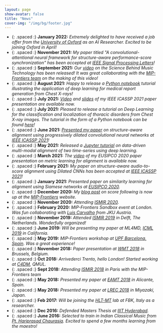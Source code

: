 ```yaml
---
layout: page
show-avatar: false
title: "News"
cover-img: "/img/bg/footer.jpg"
---
```

* {: .spaced :} **January 2022:** *Extremely delighted to have received a job offer from the [University of Oxford](https://www.ox.ac.uk/) as an AI Researcher. Excited to be joining Oxford in April!*
* {: .spaced :} **November 2021:** *My paper titled "A convolutional-attentional neural framework for structure-aware performance-score synchronization" has been accepted at [IEEE Signal Processing Letters](https://ieeexplore.ieee.org/xpl/RecentIssue.jsp?punumber=97)!*
* {: .spaced :} **September 2021:** *Our [video](https://youtu.be/YgYV-7-ohxQ) on the Science Behind Music Technology has been released! It was great collaborating with the [MIP-Frontiers team](https://mip-frontiers.eu/people) on the making of this video!*
* {: .spaced :} **August 2021:** *Happy to release a [Python notebook](https://nbviewer.jupyter.org/github/rragrawal/Deep-Learning-on-Chest-X-rays/blob/main/medicalImageCaptioning.ipynb) tutorial illustrating the application of deep learning for medical report generation from Chest X-rays!*
* {: .spaced :} **July 2021:** *[Video](https://youtu.be/0kni53Kys3U) and [slides](https://sigport.org/documents/slides-icassp-2021-paper-structure-aware-alignment) of my IEEE ICASSP 2021 paper presentation are available now.*
* {: .spaced :} **July 2021:** *Pleased to release a tutorial on Deep Learning for the classification and localization of thoracic disorders from Chest X-ray images. The tutorial in the form of a Python notebook can be found [here](https://nbviewer.jupyter.org/github/rragrawal/Deep-Learning-on-Chest-X-rays/blob/main/classifyLocalizeAttention.ipynb)!*
* {: .spaced :} **June 2021:** *[Presented my paper](https://twitter.com/ieeeICASSP/status/1402949138959028230) on structure-aware alignment using progressively dilated convolutional neural networks at [IEEE ICASSP 2021](https://2021.ieeeicassp.org/)!*
* {: .spaced :} **May 2021:** *Released a [Jupyter tutorial](https://nbviewer.jupyter.org/github/rragrawal/multimodalAlignment/blob/main/multiModalAlignment.ipynb) on data-driven multi-modal alignment of two time-series using deep learning.*
* {: .spaced :} **March 2021:** *The [video](https://www.youtube.com/watch?v=W23I8YQX1QE) of my EUSIPCO 2020 paper presentation on metric learning for alignment is available now.*
* {: .spaced :} **February 2021:** *My paper on structure-aware audio-to-score alignment using Dilated CNNs has been accepted at [IEEE ICASSP 2021](https://2021.ieeeicassp.org/)!* 
* {: .spaced :} **January 2021:** *Presented paper on similarity learning for alignment using Siamese networks at [EUSIPCO 2020](https://signalprocessingsociety.org/blog/eusipco-2020-2020-28th-european-signal-processing-conference).* 
* {: .spaced :} **December 2020:** *My [blog post](https://mip-frontiers.eu/2020/12/02/sf_ismir20.html) on score following is now up at the [MIP-Frontiers](https://mip-frontiers.eu) website.* 
* {: .spaced :} **November 2020:** *Attending [ISMIR 2020](https://www.ismir2020.net/).* 
* {: .spaced :} **February 2020:** *MIP-Frontiers Sandbox event at London. Was fun collaborating with [Luis Carvalho](https://www.jku.at/en/institute-of-computational-perception/about-us/people/luis-carvalho) from JKU Austria.*  
* {: .spaced :} **November 2019:** *Attended [ISMIR 2019](https://ismir2019.ewi.tudelft.nl/) in Delft, The Netherlands. Wonderfully organized!*
* {: .spaced :} **June 2019:** *Will be presenting my paper at ML4MD, [ICML 2019](https://icml.cc/Conferences/2019) in California.*
* {: .spaced :} **May 2019:** *MIP-Frontiers workshop at [UPF Barcelona, Spain](https://www.upf.edu/en/). Was a great experience!*
* {: .spaced :} **November 2018:** *Paper presentation at [WMT 2018](https://www.statmt.org/wmt18/) in Brussels, Belgium.*  
* {: .spaced :} **Oct 2018:** *Arrivederci Trento, hello London! Started working at [C4DM](https://c4dm.eecs.qmul.ac.uk/), QMUL.*  
* {: .spaced :} **Sept 2018:** *Attending [ISMIR 2018](http://ismir2018.ircam.fr/) in Paris with the MIP-Frontiers team*  
* {: .spaced :} **May 2018:** *Presented my paper at [EAMT 2018](http://eamt2018.dlsi.ua.es/) in Alicante, Spain.*
* {: .spaced :} **May 2018:** *Presented my paper at [LREC 2018](http://lrec2018.lrec-conf.org/en/) in Miyazaki, Japan.*
* {: .spaced :} **Feb 2017:** *Will be joining the [HLT-MT](https://hlt-mt.fbk.eu/) lab at FBK, Italy as a researcher.*
* {: .spaced :} **Dec 2016:** *Defended Masters Thesis at [IIIT Hyderabad](https://www.iiit.ac.in/).*
* {: .spaced :} **June 2016:** *Selected to train in Indian Classical Music from [Pt. Hariprasad Chaurasia](http://www.hariprasadchaurasia.com/). Excited to spend a few months learning from the maestro!*
